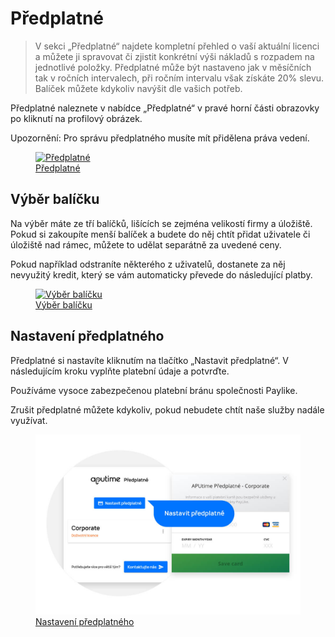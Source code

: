 # Předplatné

> V sekci „Předplatné“ najdete kompletní přehled o vaší aktuální licenci a můžete ji spravovat či zjistit konkrétní výši nákladů s rozpadem na jednotlivé položky. Předplatné může být nastaveno jak v měsíčních tak v ročních intervalech, při ročním intervalu však získáte 20% slevu. Balíček můžete kdykoliv navýšit dle vašich potřeb.


Předplatné naleznete v nabídce „Předplatné“ v pravé horní části obrazovky po kliknutí na profilový obrázek.

Upozornění: Pro správu předplatného musíte mít přidělena práva vedení.

<figure class="large_image">
	<a href="../../assets/images/preplatne.jpg" title="Předplatné" class="glightbox">
		<img loading="lazy" src="../../assets/images/preplatne.jpg" alt="Předplatné" />
		<figcaption>Předplatné</figcaption>
	</a>
</figure>

## Výběr balíčku

Na výběr máte ze tří balíčků, lišících se zejména velikostí firmy a úložiště. Pokud si zakoupíte menší balíček a budete do něj chtít přidat uživatele či úložiště nad rámec, můžete to udělat separátně za uvedené ceny.

Pokud například odstraníte některého z uživatelů, dostanete za něj nevyužitý kredit, který se vám automaticky převede do následující platby.

<figure>
	<a href="../../assets/images/vyber-balicku.jpg" title="Výběr balíčku" class="glightbox">
		<img loading="lazy" src="../../assets/images/vyber-balicku.jpg" alt="Výběr balíčku" />
		<figcaption>Výběr balíčku</figcaption>
	</a>
</figure>

## Nastavení předplatného

Předplatné si nastavíte kliknutím na tlačítko „Nastavit předplatné“. V následujícím kroku vyplňte platební údaje a potvrďte.

Používáme vysoce zabezpečenou platební bránu společnosti Paylike.

Zrušit předplatné můžete kdykoliv, pokud nebudete chtít naše služby nadále využívat.

<figure class="large_image">
	<a href="../../assets/images/nastaveni-predplatneho.jpg" title="Nastavení předplatného" class="glightbox">
		<img loading="lazy" src="../../assets/images/nastaveni-predplatneho.jpg" alt="Nastavení předplatného" />
		<figcaption>Nastavení předplatného</figcaption>
	</a>
</figure>
